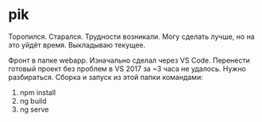 # pik

Торопился. Старался. Трудности возникали. Могу сделать лучше, но на это уйдёт время. Выкладываю текущее.

Фронт в папке webapp. Изначально сделал через VS Code. Перенести готовый проект без проблем в VS 2017 за ~3 часа не удалось. Нужно разбираться.
Сборка и запуск из этой папки командами:
  1. npm install
  2. ng build
  3. ng serve
